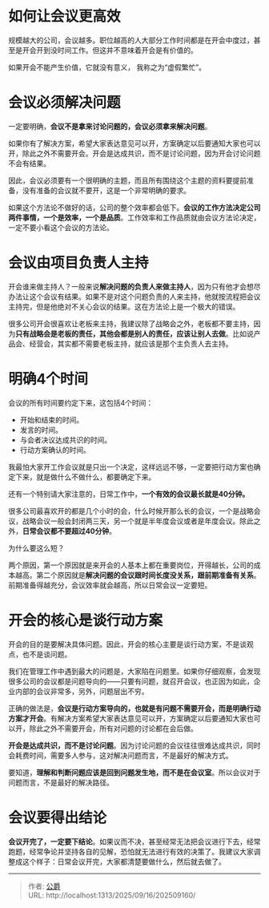 # 如何让会议更高效

规模越大的公司，会议越多。职位越高的人大部分工作时间都是在开会中度过，甚至是开会开到没时间工作。但这并不意味着开会是有价值的。

如果开会不能产生价值，它就没有意义， 我称之为“虚假繁忙”。

# 会议必须解决问题

一定要明确，**会议不是拿来讨论问题的，会议必须拿来解决问题**。

如果你有了解决方案，希望大家表达意见可以开，方案确定以后要通知大家也可以开，除此之外不需要开会。开会是达成共识，而不是讨论问题，因为开会讨论问题不会有结果。

因此，会议必须要有一个很明确的主题，而且所有围绕这个主题的资料要提前准备，没有准备的会议就不要开，这是一个非常明确的要求。

如果这个方法论不做好的话，公司的整个效率都会低下。**会议的工作方法决定公司两件事情，一个是效率，一个是品质**。工作效率和工作品质就由会议方法论决定，一定不要小看这个会议的方法论。

# 会议由项目负责人主持

开会谁来做主持人？一般来说**解决问题的负责人来做主持人**，因为只有他才会想尽办法让这个会议有结果。如果不是对这个问题负责的人来主持，他就按流程把会议主持完，但是他绝对不关心会议的结果。这在方法论上是一个极大的错误。

很多公司开会很喜欢让老板来主持，我建议除了战略会之外，老板都不要主持，因为**只有战略会是老板的责任，其他会都是别人的责任，应该让别人去做**。比如说产品会、经营会，其实都不需要老板主持，就应该是那个主负责人去主持。

# 明确4个时间

会议的所有时间要约定下来，这包括4个时间：

*   开始和结束的时间。
*   发言的时间。
*   与会者决议达成共识的时间。
*   行动方案确认的时间。

我最怕大家开工作会议就是只出一个决定，这样远远不够，一定要把行动方案也确定下来，就是做什么不做什么，都要确定下来。

还有一个特别请大家注意的，日常工作中，**一个有效的会议最长就是40分钟。**

很多公司最喜欢开的都是几个小时的会，什么时候开那么长的会议，一个是战略会议，战略会议一般会封闭两三天，另一个就是半年度会议或者是年度会议。除此之外，**日常会议都不要超过40分钟**。

为什么要这么短？

两个原因，第一个原因就是来开会的人基本上都在重要岗位，开得越长，公司的成本越高。第二个原因就是**解决问题的会议跟时间长度没关系，跟前期准备有关系**。前期准备得越充分，会议效率就会越高，所以日常会议一定要短。

# 开会的核心是谈行动方案

开会的目的是要解决具体问题。因此，开会的核心主要是谈行动方案，不是谈观点，也不是谈问题。

我们在管理工作中遇到最大的问题是，大家陷在问题里。如果你仔细观察，会发现很多公司的会议都是问题导向的——只要有问题，就召开会议，也正因为如此，企业内部的会议非常多，另外，问题层出不穷。

正确的做法是，**会议是行动方案导向的，也就是有问题不需要开会，而是明确行动方案才开会**。有解决方案希望大家表达意见可以开，方案确定以后要通知大家也可以开，除此之外不需要开会，所有对问题的讨论都在会后做。

**开会是达成共识，而不是讨论问题**。因为讨论问题的会议往往很难达成共识，同时会耗费时间，需要多人参与，这对解决问题而言，不是最好的解决方式。

要知道，**理解和判断问题应该是回到问题发生地，而不是在会议室**。所以会议对于问题而言，不是最好的解决路径。

# 会议要得出结论

**会议开完了，一定要下结论**。如果议而不决，甚至经常无法把会议进行下去，经常跑题，经常争论并坚持各自的见解，恐怕就无法进行有效的决策了。我建议大家调整成这个样子：日常会议开完，大家都清楚要做什么，然后就去做了。

---

> 作者: [公爵](https://blog.gjcloak.top)  
> URL: http://localhost:1313/2025/09/16/202509160/  

